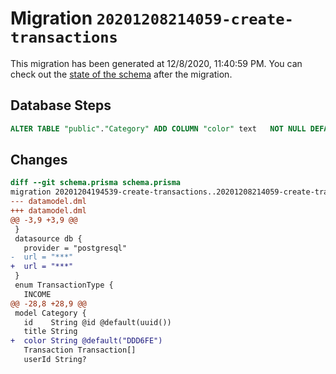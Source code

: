 # Migration `20201208214059-create-transactions`

This migration has been generated at 12/8/2020, 11:40:59 PM.
You can check out the [state of the schema](./schema.prisma) after the migration.

## Database Steps

```sql
ALTER TABLE "public"."Category" ADD COLUMN "color" text   NOT NULL DEFAULT E'DDD6FE'
```

## Changes

```diff
diff --git schema.prisma schema.prisma
migration 20201204194539-create-transactions..20201208214059-create-transactions
--- datamodel.dml
+++ datamodel.dml
@@ -3,9 +3,9 @@
 }
 datasource db {
   provider = "postgresql"
-  url = "***"
+  url = "***"
 }
 enum TransactionType {
   INCOME
@@ -28,8 +28,9 @@
 model Category {
   id    String @id @default(uuid())
   title String
+  color String @default("DDD6FE")
   Transaction Transaction[]
   userId String?
```


